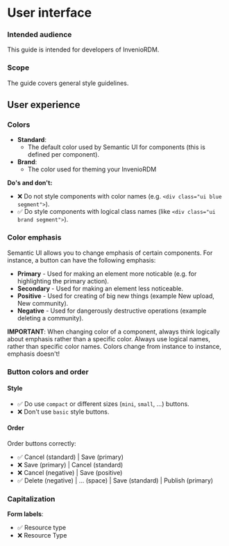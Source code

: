 # User interface

### Intended audience

This guide is intended for developers of InvenioRDM.

### Scope

The guide covers general style guidelines.

## User experience

### Colors

- **Standard**:
    - The default color used by Semantic UI for components (this is defined per component).
- **Brand**:
    - The color used for theming your InvenioRDM

**Do's and don't:**

- ❌ Do not style components with color names (e.g. ``<div class="ui blue segment">``).
- ✅ Do style components with logical class names (like ``<div class="ui brand segment">``).

### Color emphasis

Semantic UI allows you to change emphasis of certain components. For instance, a button can have the following emphasis:

- **Primary** - Used for making an element more noticable (e.g. for highlighting the primary action).
- **Secondary** - Used for making an element less noticeable.
- **Positive** - Used for creating of big new things (example New upload, New community).
- **Negative** - Used for dangerously destructive operations (example deleting a community).

**IMPORTANT**: When changing color of a component, always think  logically about emphasis rather than a specific color. Always use logical names, rather than specific color names. Colors change from instance to instance, emphasis doesn't!

### Button colors and order

#### Style

- ✅ Do use ``compact`` or different sizes (``mini``, ``small``, ...) buttons.
- ❌ Don't use ``basic`` style buttons.

#### Order

Order buttons correctly:

- ✅ Cancel (standard) | Save (primary)
- ❌ Save (primary) | Cancel (standard)
- ❌ Cancel (negative) | Save (positive)
- ✅ Delete (negative) | ... (space) | Save (standard) | Publish (primary)

### Capitalization

**Form labels**:

- ✅ Resource type
- ❌ Resource Type
